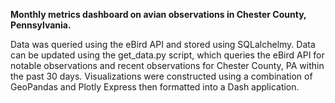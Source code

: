 <b>Monthly metrics dashboard on avian observations in Chester County, Pennsylvania.</b>

Data was queried using the eBird API and stored using SQLalchelmy. Data can be updated using the get_data.py script, which queries the eBird API for notable observations and recent observations for Chester County, PA within the past 30 days. Visualizations were constructed using a combination of GeoPandas and Plotly Express then formatted into a Dash application.
